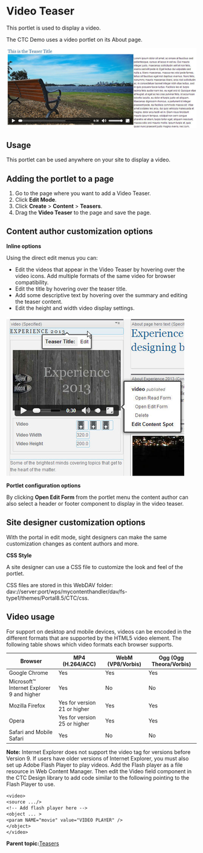 # Video Teaser 

This portlet is used to display a video.

The CTC Demo uses a video portlet on its About page.

![An image of the teaser video.](../images/video-teaser.jpg)

## Usage

This portlet can be used anywhere on your site to display a video.

## Adding the portlet to a page

1.  Go to the page where you want to add a Video Teaser.
2.  Click **Edit Mode**.
3.  Click **Create** \> **Content** \> **Teasers**.
4.  Drag the **Video Teaser** to the page and save the page.

## Content author customization options

**Inline options**

Using the direct edit menus you can:

-   Edit the videos that appear in the Video Teaser by hovering over the video icons. Add multiple formats of the same video for browser compatibility.
-   Edit the title by hovering over the teaser title.
-   Add some descriptive text by hovering over the summary and editing the teaser content.
-   Edit the height and width video display settings.

![An image of the teaser video portlet in edit mode.](../images/video-teaser-edit.jpg)

**Portlet configuration options**

By clicking **Open Edit Form** from the portlet menu the content author can also select a header or footer component to display in the video teaser.

## Site designer customization options

With the portal in edit mode, sight designers can make the same customization changes as content authors and more.

**CSS Style**

A site designer can use a CSS file to customize the look and feel of the portlet.

CSS files are stored in this WebDAV folder: dav://server:port/wps/mycontenthandler/dav/fs-type1/themes/Portal8.5/CTC/css.

## Video usage

For support on desktop and mobile devices, videos can be encoded in the different formats that are supported by the HTML5 video element. The following table shows which video formats each browser supports.

|Browser|MP4 \(H.264/ACC\)|WebM \(VP8/Vorbis\)|Ogg \(Ogg Theora/Vorbis\)|
|-------|-----------------|-------------------|-------------------------|
|Google Chrome|Yes|Yes|Yes|
|Microsoft™ Internet Explorer 9 and higher|Yes|No|No|
|Mozilla Firefox|Yes for version 21 or higher|Yes|Yes|
|Opera|Yes for version 25 or higher|Yes|Yes|
|Safari and Mobile Safari|Yes|No|No|

**Note:** Internet Explorer does not support the video tag for versions before Version 9. If users have older versions of Internet Explorer, you must also set up Adobe Flash Player to play videos. Add the Flash player as a file resource in Web Content Manager. Then edit the Video field component in the CTC Design library to add code similar to the following pointing to the Flash Player to use.

```
<video>
<source .../>
<!-- Add flash player here -->
<object ... >
<param NAME="movie" value="VIDEO PLAYER" />
</object>
</video>
```

**Parent topic:**[Teasers ](../ctc/ctc-portlet-types-teasers.md)

